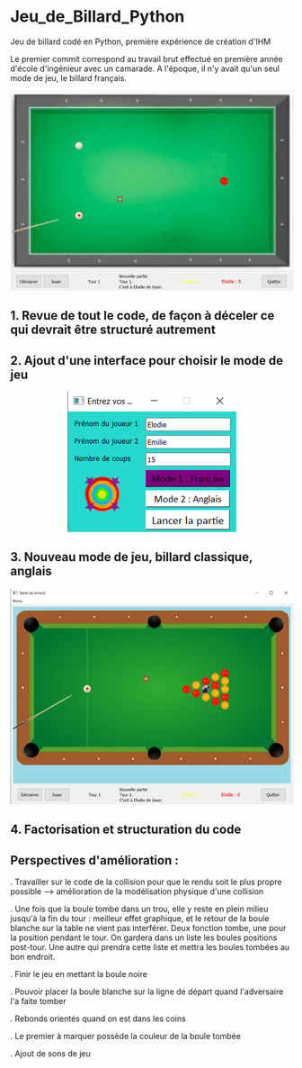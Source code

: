 # Jeu_de_Billard_Python
Jeu de billard codé en Python, première expérience de création d'IHM

Le premier commit correspond au travail brut effectué en première année d'école d'ingénieur avec un camarade. A l'époque, il n'y avait qu'un seul mode de jeu, le billard français. 

<p align="center">
<img src="https://github.com/Elodaye/Jeu_de_Billard_Python/blob/main/Images/mode1.png" alt="Alt text" title="Mode 1, billard français">
</p>


## 1. Revue de tout le code, de façon à déceler ce qui devrait être structuré autrement

## 2. Ajout d'une interface pour choisir le mode de jeu 

<p align="center">
<img src="https://github.com/Elodaye/Jeu_de_Billard_Python/blob/main/Images/interfaceMode.png" alt="Alt text" title="Mode 1, billard français">
</p>

## 3. Nouveau mode de jeu, billard classique, anglais 

 <p align="center">
<img src="https://github.com/Elodaye/Jeu_de_Billard_Python/blob/main/Images/mode2.png" alt="Alt text" title="Mode 1, billard français">
</p>

## 4. Factorisation et structuration du code

## Perspectives d'amélioration : 

. Travailler sur le code de la collision pour que le rendu soit le plus propre possible --> amélioration de la modélisation physique d'une collision

. Une fois que la boule tombe dans un trou, elle y reste en plein milieu jusqu'à la fin du tour : meilleur effet graphique, et le retour de la boule blanche sur la table ne vient pas interférer.  Deux fonction tombe, une pour la position pendant le tour. On gardera dans un liste les boules positions post-tour. Une autre qui prendra cette liste et mettra les boules tombées au bon endroit. 

. Finir le jeu en mettant la boule noire

. Pouvoir placer la boule blanche sur la ligne de départ quand l'adversaire l'a faite tomber

. Rebonds orientés quand on est dans les coins

. Le premier à marquer possède la couleur de la boule tombée

. Ajout de sons de jeu
